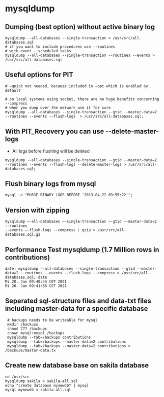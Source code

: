 # mysqldump 

## Dumping (best option) without active binary log 

```
mysqldump --all-databases --single-transaction > /usr/src/all-databases.sql
# if you want to include procedures use --routines 
# with event - scheduled tasks 
mysqldump --all-databases --single-transaction --routines --events > /usr/src/all-databases.sql
```

## Useful options for PIT 

```
# —quick not needed, because included in —opt which is enabled by default 

# on local systems using socket, there are no huge benefits concerning --compress
# when you dump over the network use it for sure 
mysqldump --all-databases --single-transaction --gtid --master-data=2 --routines --events --flush-logs  > /usr/src/all-databases.sql;
```

## With PIT_Recovery you can use --delete-master-logs 

  * All logs before flushing will be deleted 
  
```
mysqldump --all-databases --single-transaction --gtid --master-data=2 --routines --events --flush-logs --delete-master-logs > /usr/src/all-databases.sql;
```

## Flush binary logs from mysql 

```
mysql -e "PURGE BINARY LOGS BEFORE '2013-04-22 09:55:22'";

```

## Version with zipping 

```
mysqldump —-all-databases —-single-transaction —-gtid —-master-data=2 —-routines 
--events —-flush-logs --compress | gzip > /usr/src/all-databases.sql.gz  
```

## Performance Test mysqldump (1.7 Million rows in contributions) 

```
date; mysqldump --all-databases --single-transaction --gtid --master-data=2 --routines --events --flush-logs --compress > /usr/src/all-databases.sql; date
Mi 20. Jan 09:40:44 CET 2021
Mi 20. Jan 09:41:55 CET 2021 
```

## Seperated sql-structure files and data-txt files including master-data for a specific database 

```
 # backups needs to be writeable for mysql 
 mkdir /backups
 chmod 777 /backups
 chown mysql:mysql /backups
 mysqldump --tab=/backups contributions
 mysqldump --tab=/backups --master-data=2 contributions
 mysqldump --tab=/backups --master-data=2 contributions > /backups/master-data.tx
```

## Create new database base on sakila database 

```
cd /usr/src
mysqldump sakila > sakila-all.sql 
echo "create database mynewdb" | mysql
mysql mynewdb < sakila-all.sql 
```

